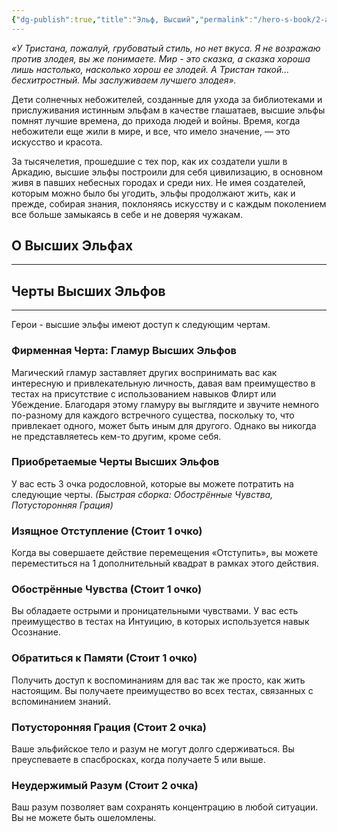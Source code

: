 ```yaml
---
{"dg-publish":true,"title":"Эльф, Высший","permalink":"/hero-s-book/2-ancestries/11-elf-high/","dgPassFrontmatter":true}
---
```


*«У Тристана, пожалуй, грубоватый стиль, но нет вкуса. Я не возражаю против злодея, вы же понимаете. Мир - это сказка, а сказка хороша лишь настолько, насколько хорош ее злодей. А Тристан такой... бесхитростный. Мы заслуживаем лучшего злодея».*

Дети солнечных небожителей, созданные для ухода за библиотеками и прислуживания истинным эльфам в качестве глашатаев, высшие эльфы помнят лучшие времена, до прихода людей и войны. Время, когда небожители еще жили в мире, и все, что имело значение, — это искусство и красота.

За тысячелетия, прошедшие с тех пор, как их создатели ушли в Аркадию, высшие эльфы построили для себя цивилизацию, в основном живя в павших небесных городах и среди них. Не имея создателей, которым можно было бы угодить, эльфы продолжают жить, как и прежде, собирая знания, поклоняясь искусству и с каждым поколением все больше замыкаясь в себе и не доверяя чужакам.
## О Высших Эльфах
---


## Черты Высших Эльфов
---
Герои - высшие эльфы имеют доступ к следующим чертам.
### Фирменная Черта: Гламур Высших Эльфов
Магический гламур заставляет других воспринимать вас как интересную и привлекательную личность, давая вам преимущество в тестах на присутствие с использованием навыков Флирт или Убеждение. Благодаря этому гламуру вы выглядите и звучите немного по-разному для каждого встречного существа, поскольку то, что привлекает одного, может быть иным для другого. Однако вы никогда не представляетесь кем-то другим, кроме себя.
### Приобретаемые Черты Высших Эльфов
У вас есть 3 очка родословной, которые вы можете потратить на следующие черты.
*(Быстрая сборка: Обострённые Чувства, Потусторонняя Грация)*
### **Изящное Отступление (Стоит 1 очко)**
Когда вы совершаете действие перемещения «Отступить», вы можете переместиться на 1 дополнительный квадрат в рамках этого действия.
### **Обострённые Чувства (Стоит 1 очко)**
Вы обладаете острыми и проницательными чувствами. У вас есть преимущество в тестах на Интуицию, в которых используется навык Осознание.
### **Обратиться к Памяти (Стоит 1 очко)**
Получить доступ к воспоминаниям для вас так же просто, как жить настоящим. Вы получаете преимущество во всех тестах, связанных с вспоминанием знаний.
### **Потусторонняя Грация (Стоит 2 очка)**
Ваше эльфийское тело и разум не могут долго сдерживаться. Вы преуспеваете в спасбросках, когда получаете 5 или выше.
### **Неудержимый Разум (Стоит 2 очка)**
Ваш разум позволяет вам сохранять концентрацию в любой ситуации. Вы не можете быть ошеломлены.